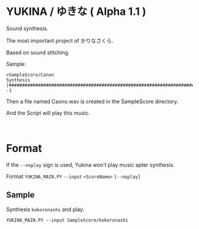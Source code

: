 # YUKINA / ゆきな ( Alpha 1.1 )

Sound synthesis.

The most important project of かりなさくら.

Based on sound stitching.

Sample:

```
>SampleScore/Canon
Synthesis |#####################################################################################################| -1
```

Then a file named Caono.wav is created in the SampleScore directory.

And the Script will play this music.

<br>

# Format

If the `--noplay` sign is used, Yukina won't play music apter synthesis.

Format `YUKINA_MAIN.PY` `--input` `<ScoreName>` `[--noplay]`

## Sample

Synthesis `kokoronashi` and play.

`YUKINA_MAIN.PY --input SampleScore/kokoronashi`
